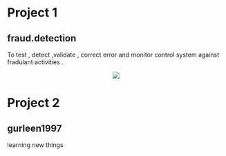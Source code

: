 # Project 1
## fraud.detection

To test , detect ,validate , correct error and monitor control system against fradulant activities . 

<center><img src="C:\Users\HP\Pictures\Screenshots\Screenshot (1).png"/></center>



# Project 2
## gurleen1997 

learning new things







